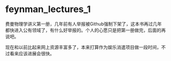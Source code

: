 # feynman_lectures_1
费曼物理学讲义第一册，几年前有人举报被Github强制下架了，这本书再过几年都快进入公有领域了，有什么好举报的。个人的心愿只是把第一册做完，后面的再说吧。

现在和以前比起来网上资源丰富多了，本来打算作为娱乐消遣项目做一段时间，不过看来应该进展会很快。